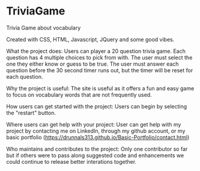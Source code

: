 # TriviaGame
Trivia Game about vocabulary

Created with CSS, HTML, Javascript, JQuery and some good vibes.

What the project does: Users can player a 20 question trivia game. Each question has 4 multiple choices to pick from with. The user must select the one they either know or guess to be true. The user must answer each question before the 30 second timer runs out, but the timer will be reset for each question.

Why the project is useful: The site is useful as it offers a fun and easy game to focus on vocabulary words that are not frequently used.

How users can get started with the project: Users can begin by selecting the "restart" button.

Where users can get help with your project: User can get help with my project by contacting me on LinkedIn, through my github account, or my basic portfolio (https://drunnals313.github.io/Basic-Portfolio/contact.html)

Who maintains and contributes to the project: Only one contributor so far but if others were to pass along suggested code and enhancements we could continue to release better interations together.